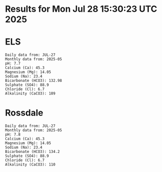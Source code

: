# Results for Mon Jul 28 15:30:23 UTC 2025
# ELS
```
Daily data from: JUL-27
Monthly data from: 2025-05
pH: 7.7
Calcium (Ca): 45.3
Magnesium (Mg): 14.05
Sodium (Na): 23.4
Bicarbonate (HCO3): 132.98
Sulphate (SO4): 88.9
Chloride (Cl): 6.7
Alkalinity (CaCO3): 109
```
# Rossdale
```
Daily data from: JUL-27
Monthly data from: 2025-05
pH: 7.8
Calcium (Ca): 45.3
Magnesium (Mg): 14.05
Sodium (Na): 23.4
Bicarbonate (HCO3): 134.2
Sulphate (SO4): 88.9
Chloride (Cl): 6.7
Alkalinity (CaCO3): 110
```

